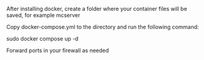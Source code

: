 After installing docker, create a folder where your container files will be saved, for example mcserver

Copy docker-compose.yml to the directory and run the following command:

 sudo docker compose up -d

Forward ports in your firewall as needed
